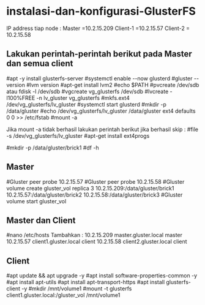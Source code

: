 # instalasi-dan-konfigurasi-GlusterFS

IP address tiap node :
Master =10.2.15.209
Client-1 =10.2.15.57
Client-2 = 10.2.15.58


Lakukan perintah-perintah berikut pada Master dan semua client
-----------------------------------------------------------------------------------------
#apt -y install glusterfs-server
#systemctl enable --now glusterd
#gluster --version
#lvm version
#apt-get install lvm2
#echo $PATH
#pvcreate /dev/sdb atau fdisk -l /dev/sdb
#vgcreate vg_glusterfs /dev/sdb
#lvcreate -l100%FREE -n lv_gluster vg_glusterfs
#mkfs.ext4 /dev/vg_glusterfs/lv_gluster
#systemctl start glusterd
#mkdir -p /data/gluster
#echo /dev/vg_glusterfs/lv_gluster /data/gluster ext4 defaults 0 0 >> /etc/fstab
#mount -a

Jika mount -a tidak berhasil lakukan perintah berikut jika berhasil skip :
#file -s /dev/vg_glusterfs/lv_gluster
#apt-get install ext4progs

#mkdir -p /data/gluster/brick1
#df -h

Master 
---------
#Gluster peer probe 10.2.15.57
#Gluster peer probe 10.2.15.58
#Gluster volume create gluster_vol replica 3 10.2.15.209:/data/gluster/brick1 10.2.15.57:/data/gluster/brick2 10.2.15.58:/data/gluster/brick3
#Gluster volume start gluster_vol

Master dan Client
------------------------
#nano /etc/hosts
Tambahkan :
10.2.15.209 master.gluster.local    master
10.2.15.57   client1.gluster.local    client
10.2.15.58   client2.gluster.local    client

Client
--------
#apt update && apt upgrade -y
#apt install software-properties-common -y
#apt install apt-utils
#apt install apt-transport-https
#apt install glusterfs-client -y
#mkdir /mnt/volume1
#mount -t glusterfs client1.gluster.local:/gluster_vol /mnt/volume1
